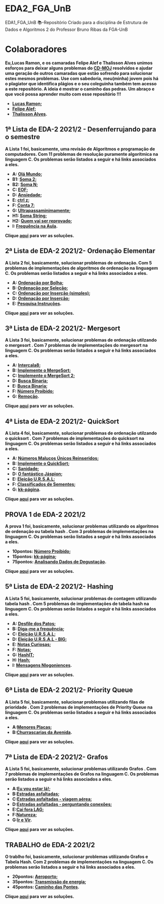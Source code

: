 # EDA2_FGA_UnB
EDA1_FGA_UnB 📚-Repositório Criado para a disciplina de Estrutura de Dados e Algoritmos 2 do Professor Bruno Ribas da FGA-UnB
# Colaboradores
<b> Eu,Lucas Ramon, e os camaradas Felipe Alef e Thalisson Alves unimos esforços para deixar alguns problemas do [CD-MOJ](https://moj.naquadah.com.br/cgi-bin/index.sh) resolvidos e ajudar uma geração de outros camaradas que estão sofrendo para solucionar estes mesmos problemas. Use com sabedoria, meu(minha) jovem pois há o plagiator que identifica plágios e o seu coleguinha também tem acesso a este repositório. A ideia é mostrar o caminho das pedras. Um abraço e que você possa aprender muito com esse repositório !!!
- [Lucas Ramon](https://github.com/lramon2001);
- [Felipe Alef](https://github.com/Alef012);
- [Thalisson Alves](https://github.com/Thalisson-Alves).


## 1ª Lista de EDA-2 2021/2 - Desenferrujando para o semestre
<b>A Lista 1 foi, basicamente, uma revisão de Algoritmos e programação de computadores. Com 11 problemas de resolução puramente algorítmica na linguagem C. Os problemas serão listados a seguir e há links associados a eles.</b>
-  A: [Olá Mundo](https://moj.naquadah.com.br/contests/bcr-EDA2-2021_2-lista1-relembrando/olamundo.pdf);
-  B1: [Soma 2](https://moj.naquadah.com.br/contests/bcr-EDA2-2021_2-lista1-relembrando/soma2.html);
-  B2: [Soma N](https://moj.naquadah.com.br/contests/bcr-EDA2-2021_2-lista1-relembrando/soma.html);
-  C: [EOF](https://moj.naquadah.com.br/contests/bcr-EDA2-2021_2-lista1-relembrando/eof.html);
-  D: [Ansiedade](https://moj.naquadah.com.br/contests/bcr-EDA2-2021_2-lista1-relembrando/ansiedade.html);
-  E: [ctrl z](https://moj.naquadah.com.br/contests/bcr-EDA2-2021_2-lista1-relembrando/ctrl-z.html);
-  F: [Conta 7](https://moj.naquadah.com.br/contests/bcr-EDA2-2021_2-lista1-relembrando/count7.html);
-  G: [Ultrapassaminimamente](https://moj.naquadah.com.br/contests/bcr-EDA2-2021_2-lista1-relembrando/ultrapassaminimamente.html);
-  H1: [Soma String](https://moj.naquadah.com.br/contests/bcr-EDA2-2021_2-lista1-relembrando/soma_string.html);
-  H2: [Quem vai ser reprovado](https://br.spoj.com/problems/PLACAR.pdf);
-  I: [Frequência na Aula](https://br.spoj.com/problems/FREQUE12.pdf).
 
<b>Clique [aqui](https://github.com/lramon2001/EDA2_FGA_UnB/tree/main/Lista%201) para ver as soluções.</b>
## 2ª Lista de EDA-2 2021/2- Ordenação Elementar
<b>A Lista 2 foi, basicamente, solucionar problemas de ordenação. Com 5 problemas de implementações de algoritmos de ordenação na linguagem C. Os problemas serão listados a seguir e há links associados a eles.</b>
- A: [Ordenação por Bolha](https://moj.naquadah.com.br/contests/bcr-EDA2-2021_2-ordena-elementar/ordenasimples-bolha.html);
- B: [Ordenação por Seleção](https://moj.naquadah.com.br/contests/bcr-EDA2-2021_2-ordena-elementar/ordenasimples-selecao.html);
- C: [Ordenação por Inserção (simples)](https://moj.naquadah.com.br/contests/bcr-EDA2-2021_2-ordena-elementar/ordenasimples-insercao.html);
- D: [Ordenação por Inserção](https://moj.naquadah.com.br/contests/bcr-EDA2-2021_2-ordena-elementar/ordenainsercao.html);
- E: [Pesquisa Instruções](https://moj.naquadah.com.br/contests/bcr-EDA2-2021_2-ordena-elementar/pesquisa-instrucoes.html).
 
<b>Clique [aqui](https://github.com/lramon2001/EDA2_FGA_UnB/tree/main/Lista%202) para ver as soluções.</b>
## 3ª Lista de EDA-2 2021/2- Mergesort
<b>A Lista 3 foi, basicamente, solucionar problemas de ordenação utilzando o mergesort . Com 7 problemas de implementações do mergesort na linguagem C. Os problemas serão listados a seguir e há links associados a eles.</b>
- A: [Intercala8](https://moj.naquadah.com.br/contests/bcr-EDA2-2021_2-mergesort/intercala8.html);
- B: [Implemente o MergeSort](https://moj.naquadah.com.br/contests/bcr-EDA2-2021_2-mergesort/ordenaelaborado.html);
- C: [Implemente o MergeSort 2](https://www.spoj.com/problems/MERGSORT.pdf);
- D: [Busca Binaria](https://moj.naquadah.com.br/contests/bcr-EDA2-2021_2-mergesort/busca-binaria-1.html);
- E: [Busca Binaria](https://moj.naquadah.com.br/contests/bcr-EDA2-2021_2-mergesort/busca-binaria-2.html);
- F: [Número Proibido](https://moj.naquadah.com.br/contests/bcr-EDA2-2021_2-mergesort/proibido.html);
- G: [Remoção](https://moj.naquadah.com.br/contests/bcr-EDA2-2021_2-mergesort/remocao.html).
 
<b>Clique [aqui](https://github.com/lramon2001/EDA2_FGA_UnB/tree/main/Lista%203) para ver as soluções.</b>
 
## 4ª Lista de EDA-2 2021/2- QuickSort
<b>A Lista 4 foi, basicamente, solucionar problemas de ordenação utilzando o quicksort . Com 7 problemas de implementações do quicksort na linguagem C. Os problemas serão listados a seguir e há links associados a eles.</b>
- A: [Números Malucos Únicos Reinseridos](https://moj.naquadah.com.br/contests/bcr-EDA2-2021_2-quicksort/nmur.html);
- B: [Implemente o QuickSort](https://moj.naquadah.com.br/contests/bcr-EDA2-2021_2-quicksort/ordenaelaborado.html);
- C: [Sanidade](https://moj.naquadah.com.br/contests/bcr-EDA2-2021_2-quicksort/sanidade.html);
- D: [O fantástico Jáspion](https://br.spoj.com/problems/JASPION.pdf);
- E: [Eleição U.R.S.A.L](https://moj.naquadah.com.br/contests/bcr-EDA2-2021_2-quicksort/eleicao-ursal.html);
- F: [Classificados de Sementes](https://moj.naquadah.com.br/contests/bcr-EDA2-2021_2-quicksort/classificado-agronomia.html);
- G: [kk-página](https://moj.naquadah.com.br/contests/bcr-EDA2-2021_2-quicksort/kk-pagina.html).
 
<b>Clique [aqui](https://github.com/lramon2001/EDA2_FGA_UnB/tree/main/Lista%204) para ver as soluções.</b>
 
## PROVA 1 de EDA-2 2021/2
<b>A prova 1 foi, basicamente, solucionar problemas utilizando os algoritmos de ordenação ou tabela hash . Com 3 problemas de implementações na linguagem C. Os problemas serão listados a seguir e há links associados a eles.</b>
- 10pontos: [Número Proibido](https://moj.naquadah.com.br/contests/bcr-EDA2-2021_2-prova-1/proibido.html);
- 15pontos: [kk-página](https://moj.naquadah.com.br/contests/bcr-EDA2-2021_2-prova-1/kk-pagina.html);
- 75pontos: [Analisando Dados de Degustação](https://moj.naquadah.com.br/contests/bcr-EDA2-2021_2-prova-1/sequencia-desgustacao.html).
 
<b>Clique [aqui](https://github.com/lramon2001/EDA2_FGA_UnB/tree/main/Prova%201) para ver as soluções.</b>
 
 ## 5ª Lista de EDA-2 2021/2- Hashing
<b>A Lista 5 foi, basicamente, solucionar problemas de contagem utilizando tabela hash . Com 5 problemas de implementações de tabela hash na linguagem C. Os problemas serão listados a seguir e há links associados a eles.</b>
- A: [Desfile dos Patos](https://moj.naquadah.com.br/contests/bcr-EDA2-2021_2-hash/desfile.html);
- B: [Diga-me a frequência](https://moj.naquadah.com.br/contests/bcr-EDA2-2021_2-hash/digafrequencia.html);
- C: [Eleição U.R.S.A.L](https://moj.naquadah.com.br/contests/bcr-EDA2-2021_2-hash/eleicao-ursal-big.html);
- D: [Eleição U.R.S.A.L - BIG](https://moj.naquadah.com.br/contests/bcr-EDA2-2021_2-hash/eleicao-ursal-big.html);
- E: [Notas Curiosas](https://moj.naquadah.com.br/contests/bcr-EDA2-2021_2-hash/notas.html);
- F: [Notas](https://br.spoj.com/problems/NOTAS14.pdf);
- G: [HashIT](https://www.spoj.com/problems/HASHIT.pdf);
- H: [Hash](https://br.spoj.com/problems/HASHADIQ.pdf);
- I: [Mensagens Nlogoniences](https://moj.naquadah.com.br/contests/bcr-EDA2-2021_2-hash/mensagens.html).
 
<b>Clique [aqui](https://github.com/lramon2001/EDA2_FGA_UnB/tree/main/Lista%205) para ver as soluções.</b>
 
## 6ª Lista de EDA-2 2021/2- Priority Queue
<b>A Lista 5 foi, basicamente, solucionar problemas utilizando filas de prioridade . Com 2 problemas de implementações de Priority Queue  na linguagem C. Os problemas serão listados a seguir e há links associados a eles.</b>
- A:[Menores Placas](https://moj.naquadah.com.br/contests/bcr-EDA2-2021_2-pq/menores-placas.html);
- B:[Churrascarias da Avenida](https://br.spoj.com/problems/CHURRASC.pdf).
 
<b>Clique [aqui](https://github.com/lramon2001/EDA2_FGA_UnB/tree/main/Lista%206) para ver as soluções.</b>
 
## 7ª Lista de EDA-2 2021/2- Grafos
<b>A Lista 5 foi, basicamente, solucionar problemas utilizando Grafos . Com 7 problemas de implementações de Grafos na linguagem C. Os problemas serão listados a seguir e há links associados a eles.</b>
- A:[Eu vou estar lá!](https://moj.naquadah.com.br/contests/bcr-EDA2-2021_2-grafos/euvouestarla.html);
- B:[Estradas asfaltadas](https://moj.naquadah.com.br/contests/bcr-EDA2-2021_2-grafos/grafo-nucleos-cidades.html);
- C:[Estradas asfaltadas - viagem aérea](https://moj.naquadah.com.br/contests/bcr-EDA2-2021_2-grafos/grafo-ajude-joao.html);
- D:[Estradas asfaltadas - perguntando conexões](https://moj.naquadah.com.br/contests/bcr-EDA2-2021_2-grafos/grafo-nlogonia-conexoes.html);
- E:[Cai fora LAG](https://moj.naquadah.com.br/contests/bcr-EDA2-2021_2-grafos/grafo-chp.html);
- F:[Natureza](https://br.spoj.com/problems/NATUREZA.pdf);
- G:[Ir e Vir](https://br.spoj.com/problems/IREVIR.pdf).
 
<b>Clique [aqui](https://github.com/lramon2001/EDA2_FGA_UnB/tree/main/Lista%207) para ver as soluções.</b>

## TRABALHO de EDA-2 2021/2
<b>O trablho foi, basicamente, solucionar problemas utilizando Grafos e Tabela Hash. Com 2 problemas de implementações na linguagem C. Os problemas serão listados a seguir e há links associados a eles.</b>
- 20pontos: [Aeroporto](https://moj.naquadah.com.br/contests/bcr-EDA2-2021_2-trabalho/aeroporto.html);
- 35pontos: [Transmissão de energia](https://br.spoj.com/problems/ENERGIA.pdf);
- 45pontos: [Caminho das Pontes](https://moj.naquadah.com.br/contests/bcr-EDA2-2021_2-trabalho/pontes.html).
 
<b>Clique [aqui](https://github.com/lramon2001/EDA2_FGA_UnB/tree/main/Trabalho) para ver as soluções.</b>
